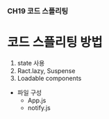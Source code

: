 ### CH19 코드 스플리팅

# 코드 스플리팅 방법

1. state 사용
2. Ract.lazy, Suspense
3. Loadable components

- 파일 구성
  - App.js
  - notify.js

